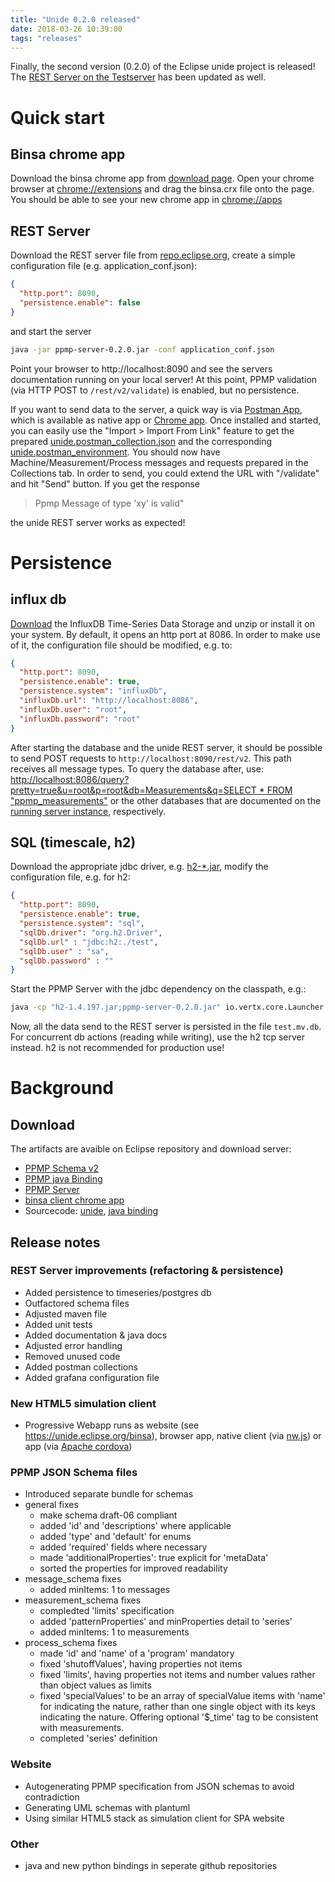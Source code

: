 ```yaml
---
title: "Unide 0.2.0 released"
date: 2018-03-26 10:39:00
tags: "releases"
---
```

Finally, the second version (0.2.0) of the Eclipse unide project is released! The [REST Server on the Testserver](http://unide.eclipse.org) has been updated as well.

# Quick start
## Binsa chrome app
Download the binsa chrome app from [download page](http://download.eclipse.org/unide/binsa.crx). Open your chrome browser at [chrome://extensions](chrome://extensions) and drag the binsa.crx file onto the page. You should be able to see your new chrome app in [chrome://apps](chrome://apps)

## REST Server
Download the REST server file from [repo.eclipse.org](https://repo.eclipse.org/content/repositories/unide-releases/org/eclipse/iot/unide/ppmp/ppmp-server/0.2.0/ppmp-server-0.2.0.jar), create a simple configuration file (e.g. application_conf.json):
```json
{
  "http.port": 8090,
  "persistence.enable": false
}

```
and start the server
```bash
java -jar ppmp-server-0.2.0.jar -conf application_conf.json
```
Point your browser to http://localhost:8090 and see the servers documentation running on your local server! At this point, PPMP validation (via HTTP POST to `/rest/v2/validate`) is enabled, but no persistence.

If you want to send data to the server, a quick way is via [Postman App](https://www.getpostman.com/), which is available as native app or [Chrome app](https://chrome.google.com/webstore/detail/postman/fhbjgbiflinjbdggehcddcbncdddomop?hl=en). Once installed and started, you can easily use the "Import > Import From Link" feature to get the prepared [unide.postman_collection.json](https://raw.githubusercontent.com/eclipse/unide/f4d349bc4a0096d3f99e14cf5f8b9f53a5145fdd/servers/rest/assets/postman/unide.postman_collection.json) and the corresponding [unide.postman_environment](https://raw.githubusercontent.com/eclipse/unide/f4d349bc4a0096d3f99e14cf5f8b9f53a5145fdd/servers/rest/assets/postman/unide.postman_environment.json). You should now have Machine/Measurement/Process messages and requests prepared in the Collections tab. In order to send, you could extend the URL with "/validate" and hit "Send" button. If you get the response
> Ppmp Message of type 'xy' is valid"

the unide REST server works as expected!

# Persistence
## influx db
[Download](https://portal.influxdata.com/downloads) the InfluxDB Time-Series Data Storage and unzip or install it on your system. By default, it opens an http port at 8086. In order to make use of it, the configuration file should be modified, e.g. to:
```json
{
  "http.port": 8090,
  "persistence.enable": true,
  "persistence.system": "influxDb",
  "influxDb.url": "http://localhost:8086",
  "influxDb.user": "root",
  "influxDb.password": "root"
}
```
After starting the database and the unide REST server, it should be possible to send POST requests to `http://localhost:8090/rest/v2`. This path receives all message types. To query the database after, use:
[http://localhost:8086/query?pretty=true&u=root&p=root&db=Measurements&q=SELECT * FROM "ppmp_measurements"](http://localhost:8086/query?pretty=true&u=root&p=root&db=Measurements&q=SELECT%20*%20FROM%20%22ppmp_measurements%22) or the other databases that are documented on the [running server instance](http://localhost:8090/#influxdb_schema_design), respectively.

## SQL (timescale, h2)
Download the appropriate jdbc driver, e.g. [h2-*.jar](http://repo1.maven.org/maven2/com/h2database/h2/1.4.197/h2-1.4.197.jar), modify the configuration file, e.g. for h2:
```json
{
  "http.port": 8090,
  "persistence.enable": true,
  "persistence.system": "sql",
  "sqlDb.driver": "org.h2.Driver",
  "sqlDb.url" : "jdbc:h2:./test",
  "sqlDb.user" : "sa",
  "sqlDb.password" : ""
}
```
Start the PPMP Server with the jdbc dependency on the classpath, e.g.:
```bash
java -cp "h2-1.4.197.jar;ppmp-server-0.2.0.jar" io.vertx.core.Launcher org.eclipse.iot.unide.server.MainVerticle -conf application.conf
```
Now, all the data send to the REST server is persisted in the file `test.mv.db`.
For concurrent db actions (reading while writing), use the h2 tcp server instead. h2 is not recommended for production use!

# Background

## Download

The artifacts are avaible on Eclipse repository and download server:
* [PPMP Schema v2](https://repo.eclipse.org/content/repositories/unide-releases/org/eclipse/iot/unide/ppmp/ppmp-schema/2.0.0/)
* [PPMP java Binding](https://repo.eclipse.org/content/repositories/unide-releases/org/eclipse/iot/unide/ppmp/ppmp-java-binding/0.2.0/)
* [PPMP Server](https://repo.eclipse.org/content/repositories/unide-releases/org/eclipse/iot/unide/ppmp/ppmp-server/0.2.0/)
* [binsa client chrome app](https://download.eclipse.org/unide/binsa.crx)
* Sourcecode: [unide](https://github.com/eclipse/unide/releases/tag/v0.2.0), [java binding](https://github.com/eclipse/unide.java/releases/tag/v0.2.0)

## Release notes
### REST Server improvements (refactoring & persistence)
* Added persistence to timeseries/postgres db
* Outfactored schema files
* Adjusted maven file
* Added unit tests
* Added documentation & java docs
* Adjusted error handling
* Removed unused code
* Added postman collections
* Added grafana configuration file

### New HTML5 simulation client
* Progressive Webapp runs as website (see https://unide.eclipse.org/binsa), browser app, native client (via [nw.js](https://nwjs.io/)) or app (via [Apache cordova](https://cordova.apache.org/))

### PPMP JSON Schema files
* Introduced separate bundle for schemas
* general fixes
  * make schema draft-06 compliant
  * added 'id' and 'descriptions' where applicable
  * added 'type' and 'default' for enums
  * added 'required' fields where necessary
  * made 'additionalProperties': true explicit for 'metaData'
  * sorted the properties for improved readability
* message_schema fixes
  * added minItems: 1 to messages
* measurement_schema fixes
  * compledted 'limits' specification
  * added 'patternProperties' and minProperties detail to 'series'
  * added minItems: 1 to measurements
* process_schema fixes
  * made 'id' and 'name' of a 'program' mandatory
  * fixed 'shutoffValues', having properties not items
  * fixed 'limits', having properties not items and number values rather than object values as limits
  * fixed 'specialValues' to be an array of specialValue items with 'name' for indicating the nature, rather than one single object with its keys indicating the nature. Offering optional '$_time' tag to be consistent with measurements.
  * completed 'series' definition

### Website
* Autogenerating PPMP specification from JSON schemas to avoid contradiction
* Generating UML schemas with plantuml
* Using similar HTML5 stack as simulation client for SPA website
### Other
* java and new python bindings in seperate github repositories
